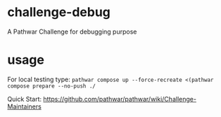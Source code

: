 # challenge-debug
A Pathwar Challenge for debugging purpose

# usage
For local testing type: ```pathwar compose up --force-recreate <(pathwar compose prepare --no-push ./```

Quick Start: https://github.com/pathwar/pathwar/wiki/Challenge-Maintainers
